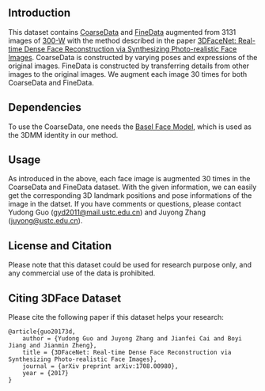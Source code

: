 ## Introduction

This dataset contains [CoarseData](https://drive.google.com/open?id=0B0A9UsiwtVTHY0p4em5qUzRISW8) and [FineData](https://drive.google.com/open?id=0B6B08IBRi1PFbzhJeF9vNmVrUjA) augmented from 3131 images of [300-W](https://ibug.doc.ic.ac.uk/resources/300-W/) with the method described in the paper [3DFaceNet: Real-time Dense Face Reconstruction via Synthesizing Photo-realistic Face Images](https://arxiv.org/abs/1708.00980). CoarseData is constructed by varying poses and expressions of the original images. FineData is constructed by transferring details from other images to the original images. We augment each image 30 times for both CoarseData and FineData.

## Dependencies

To use the CoarseData, one needs the [Basel Face Model](http://faces.cs.unibas.ch/bfm/?nav=1-0&id=basel_face_model), which is used as the 3DMM identity in our method.

## Usage

As introduced in the above, each face image is augmented 30 times in the CoarseData and FineData dataset. With the given information, we can easily get the corresponding 3D landmark positions and pose informations of the image in the datset. If you have comments or questions, please contact Yudong Guo (gyd2011@mail.ustc.edu.cn) and Juyong Zhang (juyong@ustc.edu.cn).

## License and Citation

Please note that this dataset could be used for research purpose only, and any commercial use of the data is prohibited.

## Citing 3DFace Dataset

Please cite the following paper if this dataset helps your research:

	@article{guo20173d,
  		author = {Yudong Guo and Juyong Zhang and Jianfei Cai and Boyi Jiang and Jianmin Zheng},
  		title = {3DFaceNet: Real-time Dense Face Reconstruction via Synthesizing Photo-realistic Face Images},
  		journal = {arXiv preprint arXiv:1708.00980},
  		year = {2017}
	}